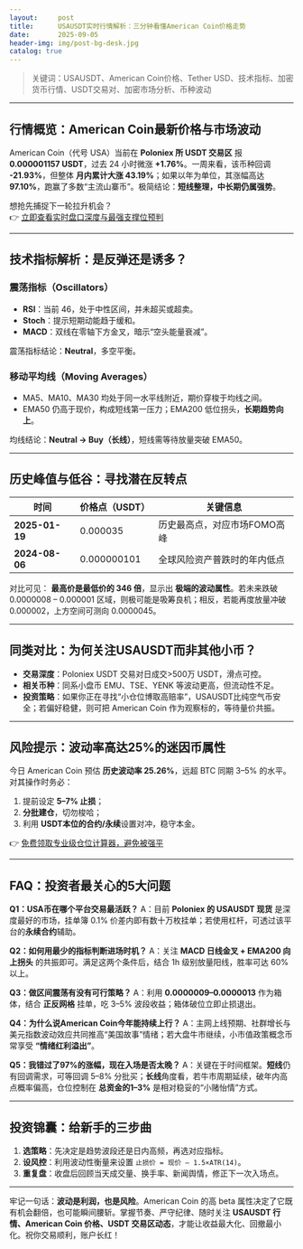 ```yaml
---
layout:     post
title:      USAUSDT实时行情解析：三分钟看懂American Coin价格走势
date:       2025-09-05
header-img: img/post-bg-desk.jpg
catalog: true
---
```


> 关键词：USAUSDT、American Coin价格、Tether USD、技术指标、加密货币行情、USDT交易对、加密市场分析、币种波动

---

## 行情概览：American Coin最新价格与市场波动

American Coin（代号 USA）当前在 **Poloniex 所 USDT 交易区** 报 **0.000001157 USDT**，过去 24 小时微涨 **+1.76%**。一周来看，该币种回调 **-21.93%**，但整体 **月内累计大涨 43.19%**；如果以年为单位，其涨幅高达 **97.10%**，跑赢了多数“主流山寨币”。极简结论：**短线整理，中长期仍属强势**。

想抢先捕捉下一轮拉升机会？  
👉 [立即查看实时盘口深度与最强支撑位预判](https://okxdog.com/)

---

## 技术指标解析：是反弹还是诱多？

### 震荡指标（Oscillators）
- **RSI**：当前 46，处于中性区间，并未超买或超卖。
- **Stoch**：提示短期动能趋于缓和。
- **MACD**：双线在零轴下方金叉，暗示“空头能量衰减”。

震荡指标结论：**Neutral**，多空平衡。

### 移动平均线（Moving Averages）
- MA5、MA10、MA30 均处于同一水平线附近，期价穿梭于均线之间。
- EMA50 仍高于现价，构成短线第一压力；EMA200 低位拐头，**长期趋势向上**。

均线结论：**Neutral → Buy（长线）**，短线需等待放量突破 EMA50。

---

## 历史峰值与低谷：寻找潜在反转点

| 时间 | 价格点（USDT） | 关键信息 |
|---|---|---|
| **2025-01-19** | 0.000035 | 历史最高点，对应市场FOMO高峰 |
| **2024-08-06** | 0.000000101 | 全球风险资产普跌时的年内低点 |

对比可见： **最高价是最低价的 346 倍**，显示出 **极端的波动属性**。若未来跌破 0.0000008 – 0.000001 区域，则极可能是吸筹良机；相反，若能再度放量冲破 0.000002，上方空间可测向 0.0000045。

---

## 同类对比：为何关注USAUSDT而非其他小币？

- **交易深度**：Poloniex USDT 交易对日成交>500万 USDT，滑点可控。
- **相关币种**：同系小盘币 EMU、TSE、YENK 等波动更高，但流动性不足。
- **投资策略**：如果你正在寻找“小仓位博取高赔率”，USAUSDT比纯空气币安全；若偏好稳健，则可把 American Coin 作为观察标的，等待量价共振。

---

## 风险提示：波动率高达25%的迷因币属性

今日 American Coin 预估 **历史波动率 25.26%**，远超 BTC 同期 3–5% 的水平。对其操作时务必：

1. 提前设定 **5–7% 止损**；
2. **分批建仓**，切勿梭哈；
3. 利用 **USDT本位的合约/永续**设置对冲，稳守本金。

👉 [免费领取专业级仓位计算器，避免被强平](https://okxdog.com/)

---

## FAQ：投资者最关心的5大问题

**Q1：USA币在哪个平台交易最活跃？**
A：目前 **Poloniex 的 USAUSDT 现货** 是深度最好的市场，挂单簿 0.1% 价差内即有数十万枚挂单；若使用杠杆，可透过该平台的**永续合约**辅助。

**Q2：如何用最少的指标判断进场时机？**
A：关注 **MACD 日线金叉 + EMA200 向上拐头** 的共振即可。满足这两个条件后，结合 1h 级别放量阳线，胜率可达 60% 以上。

**Q3：做区间震荡有没有可行策略？**
A：利用 **0.0000009–0.0000013** 作为箱体，结合 **正反网格** 挂单，吃 3–5% 波段收益；箱体破位立即止损退出。

**Q4：为什么说American Coin今年能持续上行？**
A：主网上线预期、社群增长与美元指数波动效应共同推高“美国故事”情绪；若大盘牛市继续，小市值政策概念币常享受 **“情绪红利溢出”**。

**Q5：我错过了97%的涨幅，现在入场是否太晚？**
A：关键在于时间框架。**短线**仍有回调需求，可等回调 5–8% 分批买；**长线**角度看，若牛市周期延续，破年内高点概率偏高，仓位控制在 **总资金的1–3%** 是相对稳妥的“小赌怡情”方式。

---

## 投资锦囊：给新手的三步曲

1. **选策略**：先决定是趋势波段还是日内高频，再选对应指标。
2. **设风控**：利用波动性衡量来设置 `止损价 = 现价 – 1.5×ATR(14)`。
3. **重复盘**：收盘后回顾当天成交量、换手率、新闻舆情，修正下一次入场点。

---

牢记一句话：**波动是利润，也是风险**。American Coin 的高 beta 属性决定了它既有机会翻倍，也可能瞬间腰斩。掌握节奏、严守纪律、随时关注 **USAUSDT 行情、American Coin 价格、USDT 交易区动态**，才能让收益最大化、回撤最小化。祝你交易顺利，账户长红！